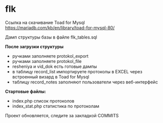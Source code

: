 # flk
Ссылка на скачивание Toad for Mysql
https://mariadb.com/kb/en/library/toad-for-mysql-80/

Дамп структуры базы в файле flk_tables.sql

**После загрузки структуры**
- ручками заполняете protokol_export
- ручками заполняете protokol_file
- resheniya и vid_dok есть готовые дампы
- в таблицу record_list импортируете протоколы в EXCEL через встроенный визард в Toad for Mysql
- таблицу record_notes заполняют пользователи через веб-интерфейс

**Стартовые файлы:** 
- index.php         список протоколов
- index_stat.php    статистика по протоколам

Проект обновляется, следите за закладкой COMMITS